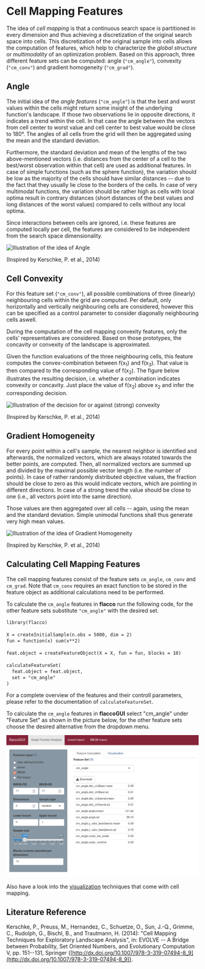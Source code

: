 # Cell Mapping Features

The idea of *cell mapping* is that a continuous search space is partitioned in every dimension and thus achieving a discretization of the original search space into cells. This discretization of the original sample into cells allows the computation of features, which help to characterize the *global structure* or *multimodality* of an optimization problem.
Based on this approach, three different feature sets can be computed: angle (`"cm_angle"`), convexity (`"cm_conv"`) and gradient homogeneity (`"cm_grad"`).

## Angle

The initial idea of the *angle features* (`"cm_angle"`) is that the best and worst values within the cells might return some insight of the underlying function's landscape. If those two observations lie in opposite directions, it indicates a trend within the cell. In that case the angle between the vectors from cell center to worst value and cell center to best value would be close to 180&deg;.
The angles of all cells from the grid will then be aggregated using the mean and the standard deviation.

Furthermore, the standard deviation and mean of the lengths of the two above-mentioned vectors (i.e. distances from the center of a cell to the best/worst observation within that cell) are used as additional features. In case of simple functions (such as the sphere function), the variation should be low as the majority of the cells should have similar distances -- due to the fact that they usually lie close to the borders of the cells. In case of very multimodal functions, the variation should be rather high as cells with local optima result in contrary distances (short distances of the best values and long distances of the worst values) compared to cells without any local optima.

Since interactions between cells are ignored, i.e. these features are computed locally per cell, the features are considered to be independent from the search space dimensionality.

![Illustration of the idea of Angle](angle.svg)

(Inspired by Kerschke, P. et al., 2014)


## Cell Convexity

For this feature set (`"cm_conv"`), all possible combinations of three (linearly) neighbouring cells within the grid are computed. Per default, only horizontally and vertically neighbouring cells are considered, however this can be specified as a control parameter to consider diagonally neighbouring cells aswell.

During the computation of the cell mapping convexity features, only the cells' representatives are considered. Based on those prototypes, the concavity or convexity of the landscape is approximated.

Given the function evaluations of the three neighbouring cells, this feature computes the convex-combination between f(x<sub>1</sub>) and f(x<sub>3</sub>). That value is then compared to the corresponding value of f(x<sub>2</sub>). The figure below illustrates the resulting decision, i.e. whether a combination indicates convexity or concavity. Just place the value of f(x<sub>2</sub>) above x<sub>2</sub> and infer the corresponding decision.

![Illustration of the decision for or against (strong) convexity](convexity.svg)

(Inspired by Kerschke, P. et al., 2014)

## Gradient Homogeneity

For every point within a cell's sample, the nearest neighbor is identified and afterwards, the normalized vectors, which are always rotated towards the better points, are computed. Then, all normalized vectors are summed up and divided by the maximal possible vector length (i.e. the number of points). In case of rather randomly distributed objective values, the fraction should be close to zero as this would indicate vectors, which are pointing in different directions. In case of a strong trend the value should be close to one (i.e., all vectors point into the same direction).

Those values are then aggregated over all cells -- again, using the mean and the standard deviation. Simple unimodal functions shall thus generate very high mean values.

![Illustration of the idea of Gradient Homogeneity](gradienthomogeneity.svg)

(Inspired by Kerschke, P. et al., 2014)

## Calculating Cell Mapping Features 

The cell mapping features consist of the feature sets `cm_angle`, `cm_conv` and `cm_grad`. Note that `cm_conv` requires an exact function to be stored in the feature object as additional calculations need to be performed. 

To calculate the `cm_angle` features in **flacco** run the following code, for the other feature sets substitute `"cm_angle"` with the desired set.

```{r}
library(flacco)

X = createInitialSample(n.obs = 5000, dim = 2)
fun = function(x) sum(x**2)

feat.object = createFeatureObject(X = X, fun = fun, blocks = 10)

calculateFeatureSet(
  feat.object = feat.object, 
  set = "cm_angle"
)
```
For a complete overview of the features and their controll parameters, please refer to the documentation of `calculateFeatureSet`.

To calculate the `cm_angle` features in **flaccoGUI** select "cm_angle" under "Feature Set" as shown in the picture below, for the other feature sets choose the desired alternative from the dropdown menu.

![CM angle](example_gui_feat_cm.png)

Also have a look into the [visualization](viz_cm.md) techniques that come with cell mapping.


## Literature Reference
Kerschke, P., Preuss, M., Hernandez, C., Schuetze, O., Sun, J.-Q., Grimme, C., Rudolph, G., Bischl, B., and Trautmann, H. (2014): "Cell Mapping Techniques for Exploratory Landscape Analysis", in: EVOLVE -- A Bridge between Probability, Set Oriented Numbers, and Evolutionary Computation V, pp. 151--131, Springer ([http://dx.doi.org/10.1007/978-3-319-07494-8_9](http://dx.doi.org/10.1007/978-3-319-07494-8_9)).
